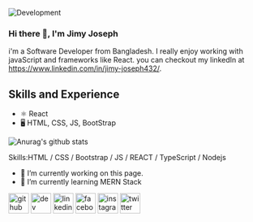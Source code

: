 ![Development ](https://media.licdn.com/dms/image/D5616AQEMU1HMG6Xdnw/profile-displaybackgroundimage-shrink_350_1400/0/1686685619231?e=1699488000&v=beta&t=axVz6kQRY2MZubuhyNgLTupipoR4THMXMXcblCCWKOk)
### Hi there 👋, I'm Jimy Joseph
i'm a Software Developer from Bangladesh. I really enjoy working with javaScript and frameworks like React. you can checkout my linkedIn at https://www.linkedin.com/in/jimy-joseph432/.

## Skills and Experience
* ⚛️ React
* 🖥️ HTML, CSS, JS, BootStrap
   
![Anurag's github stats](https://github-readme-stats.vercel.app/api?username=Jimy-JosephN5)

Skills:HTML / CSS / Bootstrap / JS / REACT / TypeScript / Nodejs

- 🔭 I’m currently working on this page. 
- 🌱 I’m currently learning MERN Stack 


[<img src='https://cdn.jsdelivr.net/npm/simple-icons@3.0.1/icons/github.svg' alt='github' height='40'>](https://github.com/Jimy-JosephN5)  [<img src='https://cdn.jsdelivr.net/npm/simple-icons@3.0.1/icons/dev-dot-to.svg' alt='dev' height='40'>](https://dev.to/Jimy-JosephN5)  [<img src='https://cdn.jsdelivr.net/npm/simple-icons@3.0.1/icons/linkedin.svg' alt='linkedin' height='40'>](https://www.linkedin.com/in/https://www.linkedin.com/in/jimy-joseph432//)  [<img src='https://cdn.jsdelivr.net/npm/simple-icons@3.0.1/icons/facebook.svg' alt='facebook' height='40'>](https://www.facebook.com/https://www.facebook.com/jimygodino)  [<img src='https://cdn.jsdelivr.net/npm/simple-icons@3.0.1/icons/instagram.svg' alt='instagram' height='40'>](https://www.instagram.com/https://instagram.com/jimmy.josephn5?/)  [<img src='https://cdn.jsdelivr.net/npm/simple-icons@3.0.1/icons/twitter.svg' alt='twitter' height='40'>](https://twitter.com/@iamjimmy_n5)  






